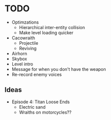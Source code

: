 # TODO
- Optimzations
  - Hierarchical inter-entity collision
  - Make level loading quicker
- Cacowraith
  - Projectile
  - Reviving
- Airhorn
- Skybox
- Level intro
- Message for when you don't have the weapon
- Re-record enemy voices

## Ideas

- Episode 4: Titan Loose Ends
  - Electric sand
  - Wraiths on motorcycles??